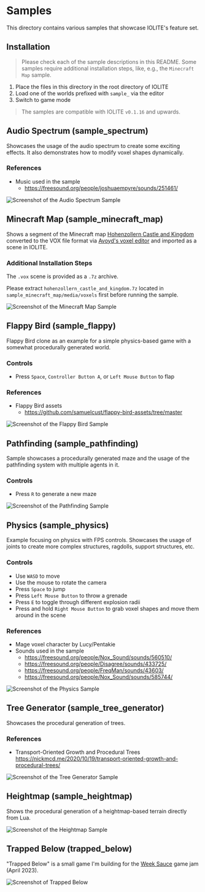 # Samples

This directory contains various samples that showcase IOLITE's feature set.

## Installation

> Please check each of the sample descriptions in this README. Some samples require additional installation steps, like, e.g., the `Minecraft Map` sample.

1. Place the files in this directory in the root directory of IOLITE
2. Load one of the worlds prefixed with `sample_` via the editor
3. Switch to game mode

> The samples are compatible with IOLITE `v0.1.16` and upwards.

## Audio Spectrum (sample_spectrum)

Showcases the usage of the audio spectrum to create some exciting effects. It also demonstrates how to modify voxel shapes dynamically.

### References

- Music used in the sample
  - <https://freesound.org/people/joshuaempyre/sounds/251461/>

![Screenshot of the Audio Spectrum Sample](../media/samples/sample_spectrum.jpg?raw=true)

## Minecraft Map (sample_minecraft_map)

Shows a segment of the Minecraft map [Hohenzollern Castle and Kingdom](https://www.planetminecraft.com/project/hohenzollern-castle-and-kingdom/) converted to the VOX file format via [Avoyd's voxel editor](https://www.avoyd.com) and imported as a scene in IOLITE.

### Additional Installation Steps

The `.vox` scene is provided as a `.7z` archive.

Please extract `hohenzollern_castle_and_kingdom.7z` located in `sample_minecraft_map/media/voxels` first before running the sample.

![Screenshot of the Minecraft Map Sample](../media/samples/sample_minecraft_map.jpg?raw=true)

## Flappy Bird (sample_flappy)

Flappy Bird clone as an example for a simple physics-based game with a somewhat procedurally generated world.

### Controls

- Press `Space`, `Controller Button A`, or `Left Mouse Button` to flap

### References

- Flappy Bird assets
  - <https://github.com/samuelcust/flappy-bird-assets/tree/master>

![Screenshot of the Flappy Bird Sample](../media/samples/sample_flappy.jpg?raw=true)

## Pathfinding (sample_pathfinding)

Sample showcases a procedurally generated maze and the usage of the pathfinding system with multiple agents in it.

### Controls

- Press `R` to generate a new maze

![Screenshot of the Pathfinding Sample](../media/samples/sample_pathfinding.jpg?raw=true)

## Physics (sample_physics)

Example focusing on physics with FPS controls. Showcases the usage of joints to create more complex structures, ragdolls, support structures, etc.

### Controls

- Use `WASD` to move
- Use the mouse to rotate the camera
- Press `Space` to jump
- Press `Left Mouse Button` to throw a grenade
- Press `E` to toggle through different explosion radii 
- Press and hold `Right Mouse Button` to grab voxel shapes and move them around in the scene

### References

- Mage voxel character by Lucy/Pentakie
- Sounds used in the sample
  - <https://freesound.org/people/Nox_Sound/sounds/560510/>
  - <https://freesound.org/people/Disagree/sounds/433725/>
  - <https://freesound.org/people/FreqMan/sounds/43603/>
  - <https://freesound.org/people/Nox_Sound/sounds/585744/>

![Screenshot of the Physics Sample](../media/samples/sample_physics.jpg?raw=true)

## Tree Generator (sample_tree_generator)

Showcases the procedural generation of trees.

### References

- Transport-Oriented Growth and Procedural Trees  
<https://nickmcd.me/2020/10/19/transport-oriented-growth-and-procedural-trees/>

![Screenshot of the Tree Generator Sample](../media/samples/sample_tree_generator.jpg?raw=true)

## Heightmap (sample_heightmap)

Shows the procedural generation of a heightmap-based terrain directly from Lua.

![Screenshot of the Heightmap Sample](../media/samples/sample_heightmap.jpg?raw=true)

## Trapped Below (trapped_below)

"Trapped Below" is a small game I'm building for the [Week Sauce](https://weeksauce.io/) game jam (April 2023).

![Screenshot of Trapped Below](../media/samples/trapped_below.jpg?raw=true)

